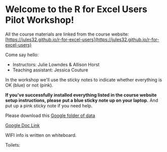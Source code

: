 # Welcome to the R for Excel Users Pilot Workshop!


All the course materials are linked from the course website: [https://jules32.github.io/r-for-excel-users](https://jules32.github.io/r-for-excel-users)

Come say hello: 
 
- Instructors: Julie Lowndes & Allison Horst
- Teaching assistant: Jessica Couture

In the workshop we'll use the sticky notes to indicate whether everything is OK (blue) or not (pink).

**If you've successfully installed everything listed in the course website setup instructions, please put a blue sticky note up on your laptop.** And put up a pink sticky note if you need help. 

Please download this [Google folder of data](https://drive.google.com/drive/u/0/folders/1uhjXW_FS25NemJ_wLjxceqyiiwwPmpz_)

[Google Doc Link](https://drive.google.com/drive/folders/1uhjXW_FS25NemJ_wLjxceqyiiwwPmpz_?usp=sharing)

WIFI info is written on whiteboard.

Toilets:
